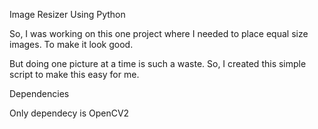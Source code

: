 Image Resizer Using Python


So, I was working on this one project where I needed to place equal size images. To make it look good.

But doing one picture at a time is such a waste. So, I created this simple script to make this easy for me.


Dependencies

Only dependecy is OpenCV2
